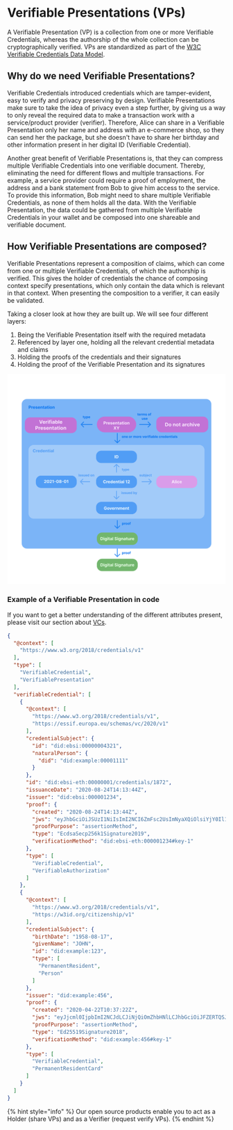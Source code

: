 # Verifiable Presentations (VPs)

A Verifiable Presentation (VP) is a collection from one or more Verifiable Credentials, whereas the authorship of the whole collection can be cryptographically verified. VPs are standardized as part of the [W3C Verifiable Credentials Data Model](https://www.w3.org/TR/vc-data-model/#presentations).

## Why do we need Verifiable Presentations?

Verifiable Credentials introduced credentials which are tamper-evident, easy to verify and privacy preserving by design. Verifiable Presentations make sure to take the idea of privacy even a step further, by giving us a way to only reveal the required data to make a transaction work with a service/product provider (verifier). Therefore, Alice can share in a Verifiable Presentation only her name and address with an e-commerce shop, so they can send her the package, but she doesn't have to share her birthday and other information present in her digital ID (Verifiable Credential).

Another great benefit of Verifiable Presentations is, that they can compress multiple Verifiable Credentials into one verifiable document. Thereby, eliminating the need for different flows and multiple transactions. For example, a service provider could require a proof of employment, the address and a bank statement from Bob to give him access to the service. To provide this information, Bob might need to share multiple Verifiable Credentials, as none of them holds all the data. With the Verifiable Presentation, the data could be gathered from multiple Verifiable Credentials in your wallet and be composed into one shareable and verifiable document.



## How Verifiable Presentations are composed?

Verifiable Presentations represent a composition of claims, which can come from one or multiple Verifiable Credentials, of which the authorship is verified. This gives the holder of credentials the chance of composing context specify presentations, which only contain the data which is relevant in that context. When presenting the composition to a verifier, it can easily be validated.

Taking a closer look at how they are built up. We will see four different layers:

1. Being the Verifiable Presentation itself with the required metadata
2. Referenced by layer one, holding all the relevant credential metadata and claims
3. Holding the proofs of the credentials and their signatures
4. Holding the proof of the Verifiable Presentation and its signatures

![](<../../../.gitbook/assets/Verifiable Presentation Overview (3).jpg>)

### Example of a Verifiable Presentation in code

If you want to get a better understanding of the different attributes present, please visit our section about [VCs](https://docs.walt.id/v/idpkit/concepts/identity-provision-via-nfts#nft\_token-scope).

```json
{
  "@context": [
    "https://www.w3.org/2018/credentials/v1"
  ],
  "type": [
    "VerifiableCredential",
    "VerifiablePresentation"
  ],
  "verifiableCredential": [
    {
      "@context": [
        "https://www.w3.org/2018/credentials/v1",
        "https://essif.europa.eu/schemas/vc/2020/v1"
      ],
      "credentialSubject": {
        "id": "did:ebsi:00000004321",
        "naturalPerson": {
          "did": "did:example:00001111"
        }
      },
      "id": "did:ebsi-eth:00000001/credentials/1872",
      "issuanceDate": "2020-08-24T14:13:44Z",
      "issuer": "did:ebsi:000001234",
      "proof": {
        "created": "2020-08-24T14:13:44Z",
        "jws": "eyJhbGciOiJSUzI1NiIsImI2NCI6ZmFsc2UsImNyaXQiOlsiYjY0Il19.",
        "proofPurpose": "assertionMethod",
        "type": "EcdsaSecp256k1Signature2019",
        "verificationMethod": "did:ebsi-eth:000001234#key-1"
      },
      "type": [
        "VerifiableCredential",
        "VerifiableAuthorization"
      ]
    },
    {
      "@context": [
        "https://www.w3.org/2018/credentials/v1",
        "https://w3id.org/citizenship/v1"
      ],
      "credentialSubject": {
        "birthDate": "1958-08-17",
        "givenName": "JOHN",
        "id": "did:example:123",
        "type": [
          "PermanentResident",
          "Person"
        ]
      },
      "issuer": "did:example:456",
      "proof": {
        "created": "2020-04-22T10:37:22Z",
        "jws": "eyJjcml0IjpbImI2NCJdLCJiNjQiOmZhbHNlLCJhbGciOiJFZERTQSJ9..BhWew0x-txcroGjgdtK-yBCqoetg9DD9SgV4245TmXJi-PmqFzux6Cwaph0r-mbqzlE17yLebjfqbRT275U1AA",
        "proofPurpose": "assertionMethod",
        "type": "Ed25519Signature2018",
        "verificationMethod": "did:example:456#key-1"
      },
      "type": [
        "VerifiableCredential",
        "PermanentResidentCard"
      ]
    }
  ]
}
```

{% hint style="info" %}
Our open source products enable you to act as a Holder (share VPs) and as a Verifier (request verify VPs).
{% endhint %}
